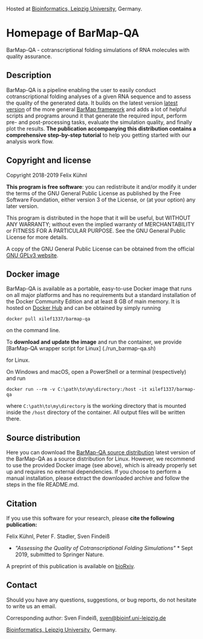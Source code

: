 Hosted at <a href="http://www.bioinf.uni-leipzig.de/" title="Bioinf Homepage">Bioinformatics, Leipzig University</a>, Germany.

# Homepage of BarMap-QA

BarMap-QA - cotranscriptional folding simulations of RNA molecules with
quality assurance.

## Description

BarMap-QA is a pipeline enabling the user to easily conduct
cotranscriptional folding analyses of a given RNA sequence and to
assess the quality of the generated data. It builds on the latest
version <a target="_blank" rel="noopener noreferrer"
href="https://github.com/ViennaRNA/BarMap" title="BarMap GitHub">
latest version</a> of the more general <a target="_blank"
rel="noopener noreferrer"
href="https://www.tbi.univie.ac.at/RNA/bar_map/" title="BarMap
Homepage"> BarMap framework</a> and adds a lot of helpful scripts and
programs around it that generate the required input, perform pre- and
post-processing tasks, evaluate the simulation quality, and finally
plot the results. **The publication accompanying this distribution
contains a comprehensive step-by-step tutorial** to help you getting
started with our analysis work flow.

## Copyright and license

Copyright 2018-2019 Felix K&uuml;hnl

**This program is free software**: you can redistribute it and/or
modify it under the terms of the GNU General Public License as
published by the Free Software Foundation, either version 3 of the
License, or (at your option) any later version.

This program is distributed in the hope that it will be useful, but
WITHOUT ANY WARRANTY; without even the implied warranty of
MERCHANTABILITY or FITNESS FOR A PARTICULAR PURPOSE.  See the GNU
General Public License for more details.

A copy of the GNU General Public License can be obtained from the
official
<a target="_blank" rel="noopener noreferrer" href="https://www.gnu.org/licenses/gpl-3.0.en.html" title="GNU GPLv3 website">GNU GPLv3 website</a>.
  
## Docker image

BarMap-QA is available as a portable, easy-to-use Docker image that
runs on all major platforms and has no requirements but a standard
installation of the Docker Community Edition and at least 8 GB of main
memory. It is hosted on
<a target="_blank" rel="noopener noreferrer" href="https://hub.docker.com/r/xilef1337/barmap-qa">Docker Hub</a>
and can be obtained by simply running

```
docker pull xilef1337/barmap-qa
```

on the command line.

To **download and update the image** and run the container, we provide
[BarMap-QA wrapper script for Linux] (./run_barmap-qa.sh)
<!--<a href="run_barmap-qa.sh" title="BarMap-QA wrapper script for Linux">this wrapper script</a>-->
for Linux.

On Windows and macOS, open a PowerShell or a terminal (respectively)
and run

```
docker run --rm -v C:\path\to\my\directory:/host -it xilef1337/barmap-qa
```

where `C:\path\to\my\directory` is the working directory that is
mounted inside the `/host` directory of the container. All output
files will be written there.

## Source distribution

Here you can download the [BarMap-QA source
distribution](./BarMap_QA.tar.gz) latest version of the BarMap-QA as a
source distribution for Linux. However, we recommend to use the
provided Docker image (see above), which is already properly set up
and requires no external dependencies. If you choose to perform a
manual installation, please extract the downloaded archive and follow
the steps in the file README.md.

<!--<a href="BarMap_QA.tar.gz" title="BarMap-QA source
    distribution">latest version of the BarMap-QA</a>-->


## Citation

If you use this software for your research, please **cite the
  following publication:**

Felix K&uuml;hnl, Peter F. Stadler, Sven Findei&szlig; <br>
* *&quot;Assessing the Quality of Cotranscriptional Folding Simulations&quot;* *
Sept 2019, submitted to Springer Nature.

A preprint of this publication is available on
<a target="_blank" rel="noopener noreferrer" href="https://doi.org/10.1101/2020.01.06.895607">bioRxiv</a>.

## Contact

Should you have any questions, suggestions, or bug reports, do not
hesitate to write us an email.

Corresponding author: Sven Findei&szlig;, <a href="mailto:sven@bioinf.uni-leipzig.de">sven@bioinf.uni-leipzig.de</a>

<a href="http://www.bioinf.uni-leipzig.de/" title="Bioinf Homepage">Bioinformatics, Leipzig University</a>, Germany.


